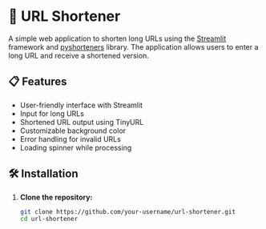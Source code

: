# 🧊 URL Shortener

A simple web application to shorten long URLs using the [Streamlit](https://streamlit.io/) framework and [pyshorteners](https://pypi.org/project/pyshorteners/) library. The application allows users to enter a long URL and receive a shortened version.

## 📋 Features

- User-friendly interface with Streamlit
- Input for long URLs
- Shortened URL output using TinyURL
- Customizable background color
- Error handling for invalid URLs
- Loading spinner while processing

## 🛠️ Installation

1. **Clone the repository:**
   ```bash
   git clone https://github.com/your-username/url-shortener.git
   cd url-shortener
